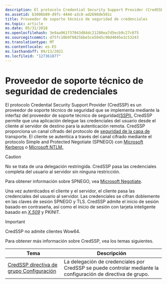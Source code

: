 ```yaml
---
description: El protocolo Credential Security Support Provider (CredSSP) es un proveedor de soporte técnico de seguridad que se implementa mediante la interfaz del proveedor de soporte técnico de seguridad (SSPI).
ms.assetid: b3006b89-d9fc-4444-a3c8-ad2698de501c
title: Proveedor de soporte técnico de seguridad de credenciales
ms.topic: article
ms.date: 05/31/2018
ms.openlocfilehash: 3e9aa961f37043d84dc21280ea7d5ecb9c27c075
ms.sourcegitcommit: d75fc10b9f0825bbe5ce5045c90d4045e3c53243
ms.translationtype: MT
ms.contentlocale: es-ES
ms.lasthandoff: 09/13/2021
ms.locfileid: "127361877"
---
```

# <a name="credential-security-support-provider"></a>Proveedor de soporte técnico de seguridad de credenciales

El protocolo Credential Security Support Provider (CredSSP) es un proveedor de soporte técnico de seguridad que se implementa mediante la interfaz del proveedor de soporte técnico de seguridad[(SSPI).](sspi.md) CredSSP permite que una aplicación delegue las credenciales del usuario desde el cliente al servidor de destino para la autenticación remota. CredSSP proporciona un canal cifrado del protocolo de [seguridad de la capa de](transport-layer-security-protocol.md) transporte. El cliente se autentica a través del canal cifrado mediante el protocolo Simple and Protected Negotiate (SPNEGO) con [Microsoft Kerberos](microsoft-kerberos.md) o [Microsoft NTLM.](microsoft-ntlm.md)

> [!Caution]  
> No se trata de una delegación restringida. CredSSP pasa las credenciales completa del usuario al servidor sin ninguna restricción.

 

Para obtener información sobre SPNEGO, vea [Microsoft Negotiate](microsoft-negotiate.md).

Una vez autenticados el cliente y el servidor, el cliente pasa las credenciales del usuario al servidor. Las credenciales se cifran doblemente en las claves de sesión SPNEGO y TLS. CredSSP admite el inicio de sesión basado en contraseña, así como el inicio de sesión con tarjeta inteligente basado en [*X.509*](/windows/desktop/SecGloss/x-gly) y PKINIT.

> [!IMPORTANT]
> CredSSP no admite clientes Wow64.

 

Para obtener más información sobre CredSSP, vea los temas siguientes.



| Tema                                                                         | Descripción                                                                                       |
|-------------------------------------------------------------------------------|---------------------------------------------------------------------------------------------------|
| [CredSSP directiva de grupo Configuración](credssp-group-policy-settings.md)<br/> | La delegación de credenciales por CredSSP se puede controlar mediante la configuración de directiva de grupo.<br/> |



 

 

